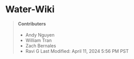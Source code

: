 # Water-Wiki

> #### Contributers
>
> - Andy Nguyen
> - William Tran
> - Zach Bernales
> - Ravi G
>  Last Modified: April 11, 2024 5:56 PM PST
